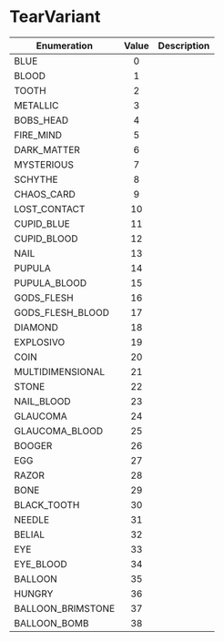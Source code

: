 # TearVariant

|Enumeration|Value|Description|
|-----------|:---:|-----------|
|BLUE|0||
|BLOOD|1||
|TOOTH|2||
|METALLIC|3||
|BOBS_HEAD|4||
|FIRE_MIND|5||
|DARK_MATTER|6||
|MYSTERIOUS|7||
|SCHYTHE|8||
|CHAOS_CARD|9||
|LOST_CONTACT|10||
|CUPID_BLUE|11||
|CUPID_BLOOD|12||
|NAIL|13||
|PUPULA|14||
|PUPULA_BLOOD|15||
|GODS_FLESH|16||
|GODS_FLESH_BLOOD|17||
|DIAMOND|18||
|EXPLOSIVO|19||
|COIN|20||
|MULTIDIMENSIONAL|21||
|STONE|22||
|NAIL_BLOOD|23||
|GLAUCOMA|24||
|GLAUCOMA_BLOOD|25||
|BOOGER|26||
|EGG|27||
|RAZOR|28||
|BONE|29||
|BLACK_TOOTH|30||
|NEEDLE|31||
|BELIAL|32||
|EYE|33||
|EYE_BLOOD|34||
|BALLOON|35||
|HUNGRY|36||
|BALLOON_BRIMSTONE|37||
|BALLOON_BOMB|38||
